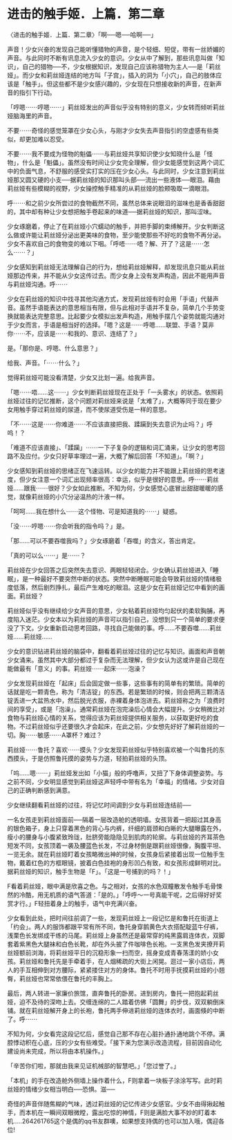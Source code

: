 # 进击的触手姬．上篇．第二章

〈进击的触手姬．上篇．第二章〉「啊──嗯──哈啊──」

声音！少女兴奋的发现自己能听懂猎物的声音，是个轻细、短促，带有一丝娇媚的声音。与此同时不断有讯息流入少女的意识。少女从中了解到，那些讯息叫做「知识」，自己的猎物──不，少女根据知识，发现自己应该称猎物为主人──是「莉丝娅」。而少女和莉丝娅连结的地方叫「子宫」，插入的洞为「小穴」，自己的肢体应该是「触手」。但这些都不是少女感兴趣的，少女现在只想接收新的声音，在新声音的指引下行动。

「哼嗯⋯⋯哼嗯⋯⋯」莉丝娅发出的声音似乎没有特别的意义，少女转而倾听莉丝娅脑海里的声音。

不要⋯⋯奇怪的感觉笼罩在少女心头，与刚才少女失去声音指引的空虚感有些类似，却更加难以忍受。

不要⋯⋯我不要成为怪物的魁儡⋯⋯与莉丝娅共享知识使少女知晓什么是「怪物」，什么是「魁儡」。虽然没有时间让少女完全理解，但少女能感觉到这两个词汇中的负面气息，不舒服的感受实打实的压在少女心头。与此同时，少女注意到莉丝娅那又圆又硬的小支──据莉丝娅的知识那叫头部──流出一些液体──眼泪。藉由莉丝娅有些模糊的视野，少女操控触手精准的从莉丝娅的脸颊吸取一滴眼泪。

呼⋯⋯和之前少女所尝过的食物截然不同，虽然总体来说眼泪的滋味也是香香甜甜的，其中却有种让少女想把触手卷起来的味道──据莉丝娅的知识，那叫涩味。

少女琢磨着，停止了在莉丝娅小穴蠕动的触手，并把手脚的束缚解开。少女判断这么做或许能让莉丝娅分泌出更美味的食物，至少能使那些不好吃的食物不再分泌。少女不喜欢自己的食物变的难以下咽。「呼唔⋯⋯唔？解、开了？这是⋯⋯怎么⋯⋯？」

少女感知到莉丝娅无法理解自己的行为，想给莉丝娅解释，却发现讯息只能从莉丝娅那边传来，并不能从少女这传过去。而少女身上没有发声构造，因此不能用声音与莉丝娅沟通。呼⋯⋯

少女在莉丝娅的知识中找寻其他沟通方式，发现莉丝娅有时会用「手语」代替声音。虽然手语能表达的意思相当有限，但与此相对手语并不复杂，简单几个手势变换就能表达完整意思。比起要少女模拟出发声构造，用触手摆几个姿势就能沟通对于少女而言，手语是相当好的选择。「嗯？这是⋯⋯呼嗯……联盟、手语？莫非你⋯⋯不，应该是⋯⋯和我的、意识、连结了？」

是。「那你是、哼嗯、什么意思？」

给我、声音。「⋯⋯什么？」

觉得莉丝娅可能没看清楚，少女又比划一遍。给我声音。

「嗯⋯⋯唔……这⋯⋯」少女判断莉丝娅现在正处于「一头雾水」的状态。依照莉丝娅过往的记忆推断，这个问题对莉丝娅来说是「太难了」，大概等同于现在要少女用触手穿过莉丝娅的尿道，而不使尿道受伤是一样的意思。

「不⋯⋯这是⋯⋯你难道⋯⋯不应该直接把我、蹂躏到失去意识为止吗？」呼呜！？

「难道不应该直接」、「蹂躏」⋯⋯一下子复杂的逻辑和词汇涌来，让少女的思考回路不及应付。少女只好草率理过一遍，大概了解后回答「不知道」。「啊？」

少女感知到莉丝娅的思绪正在飞速运转。以少女的能力并不能跟上莉丝娅的思考速度，但少女注意一个词汇出现频率很高：幸运，似乎是很好的意思。呼⋯⋯莉丝娅……跟我⋯⋯很好？少女如此推断。不知为何，少女感觉心底冒出甜甜暖暖的感觉，就像莉丝娅的小穴分泌温热的汁液一样。

「呵呵……我在想什么⋯⋯这个怪物、可是知道我的⋯⋯」疑惑。

「没⋯⋯哼嗯⋯⋯你会听我的指令吗？」是。

「那……可以不要吞噬我吗？」少女琢磨着「吞噬」的含义，答出肯定。

「真的可以么⋯⋯」是⋯⋯？

莉丝娅在少女回答之后突然失去意识、两眼轻轻闭合。少女确认莉丝娅进入「睡眠」，是一种最好不要突然中断的状态。突然中断睡眠可能会导致莉丝娅的情绪极度低落，然后剧烈挣扎，最后产生难吃的眼泪。这是少女在莉丝娅记忆中看到的画面。莉丝娅？

莉丝娅似乎没有继续给少女声音的意思，少女粘着莉丝娅均匀起伏的柔软胸脯，再度陷入迷茫。少女本以为莉丝娅的声音可以指引自己，没想到只一个简单的要求便没了下文。少女重新启动思考回路，寻找自己能做的事。呼……不要吞噬……莉丝娅……莉丝娅……

少女的意识钻进莉丝娅的脑袋中，翻看着莉丝娅过往的记忆与知识。画面和声音朝少女涌来。虽然其中大部分都过于复杂而无法理解，但少女认为这或许是自己现在能做最有「意义」的事。莉丝娅⋯⋯起床⋯⋯泡澡？

少女发现莉丝娅在「起床」后会固定做一些事，这些事有的简单有的繁琐。简单的话就是吃一颗青色，称为「清洁锭」的东西。若是繁琐的时候，则会把两三颗清洁锭丢进一大盆热水中，然后脱光衣服，赤裸着身体泡进去。莉丝娅称之为「浪费时间的享受」，或是「泡澡」。通常莉丝娅在泡完澡后心情会大幅提升。少女稍微比对食物与莉丝娅心情的关系，觉得应该为莉丝娅提供相关服务，以获取更好吃的食物。不过莉丝娅似乎还要很久才会起床，在此之前，少女想先好好了解莉丝娅的一切。胸⋯⋯敏感⋯⋯A罩杯？难过？

莉丝娅⋯⋯鲁托？喜欢⋯⋯摸头？少女发现莉丝娅似乎特别喜欢被一个叫鲁托的东西摸头，于是仿照鲁托摸的姿势与力道，轻拍莉丝娅的头顶。

「呜……嗯⋯⋯」莉丝娅发出如「小猫」般的呼噜声，又扭了下身体调整姿势。与之前不同，少女明显感觉到莉丝娅这声轻呼中带有名为「幸福」的情绪。少女对自己的正确判断感到满意。

少女继续翻看莉丝娅的过往，将记忆时间调到少女与莉丝娅连结前── 

一名女孩走到莉丝娅面前──隔着一层改造舱的透明墙。女孩背着一把超过其身高的银色箱子，身上只穿着黑色的背心与内裤，纤细的肩颈和白晰的大腿曝露在外，瘦小的腰身与小腹紧致玲珑，肚脐旁能隐隐见到肌肉的轮廓。与莉丝娅的齐耳茶色短发不同，女孩顶着一袭及腰蓝色长发，不过身材倒是跟莉丝娅很像，胸腹平坦、一览无余。就在莉丝娅盯着女孩略微出神的时候，女孩身后紧接着出现一位触手生物，戴着红色的方框眼镜，披着白色挂袍的身形凹凸有致，和女孩形成鲜明对比。据莉丝娅的知识，触手生物是「F」。「这是一号捕到的吗？！」

F看着莉丝娅，眼中满是欣喜之色。与之相对，女孩的水色双瞳散发令触手毛骨悚然的冷酷，用无机质的语气答道：「是的。」「呼呼～一号真能干呢，之后得好好奖赏才行。」F轻扭着身上的触手，语气中充满兴奋。

少女看到此处，把时间往前调了一些，发现莉丝娅上一段记忆是和鲁托在街道上「约会」。两人的服饰都跟平常有所不同，鲁托身穿鹅黄色大衣搭配靛蓝牛仔裤，浅栗色长发绑成干练的马尾。莉丝娅上身虽然还是最常穿的纯黑露肩连体衣，双脚套着紫黑色大腿袜和白色长靴，却在外头披了件咖啡色长袍。一支黑色发夹撩开莉丝娅额前浏海，将莉丝娅平日的沉稳形象一扫而空，摇身变成青春荡漾的娇小女孩。莉丝娅和鲁托先是手牵着手，在人烟稀疏的大街上闲晃。逛过一家小店后，两人的手互相伸到对方腰际，紧紧搂住对方的身体。鲁托不时用手抚摸莉丝娅的小翘臀，莉丝娅也常常依偎在鲁托的丰胸上。

最后，两人转进一家廉价旅馆，直奔鲁托的卧房。进到房内，鲁托一把抱起莉丝娅，迫不及待的深吻上去。交缠连绵的二人踏着仿佛「圆舞」的步伐，双双躺倒床铺。就在莉丝娅解开身上的长袍，鲁托两手伸进莉丝娅的连体衣时，画面倏的中断了。呼⋯⋯

不知为何，少女看完这段记忆后，感觉自己那不存在心脏扑通扑通地跳个不停。满腔悸动积在心底，压的少女有些难受。「接下来为您演示改造流程，目前因自动化建设尚未完成，所以将由本机操作。」

「辛苦你们啦，那就由我来见证机械部的智慧吧。」「您过誉了。」

「本机」的手在改造舱外侧墙上操作着什么，F则拿着一块板子涂涂写写。此时莉丝娅的情绪少女相当明白──恐惧。滋──

奇怪的声音伴随焦糊的气味，透过莉丝娅的记忆传进少女感官。少女不由得揪起触手，而本机在一瞬间双眼微瞠，露出吃惊的神情，F则是满脸大事不妙的盯着本机…..264261765这个是偶的qq书友群噢，如果想支持偶的也可以加入哦，偶迎各位!

